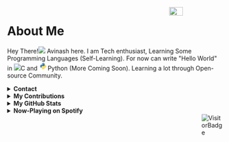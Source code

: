 <!--About me-->
<img align="right" src="https://avatars.githubusercontent.com/u/56125142?v=4" width="25%" height="25%"/>

# About Me
Hey There!<img src="https://media.giphy.com/media/hvRJCLFzcasrR4ia7z/giphy.gif" width="25px"> Avinash here. I am Tech enthusiast, Learning Some Programming Languages (Self-Learning). For now can write "Hello World" in <img height="20" src="https://camo.githubusercontent.com/6cc41155e58a4eebe7353d524da5ebb0de7aaf4fd4ad45fb9a433c8b41d38c16/68747470733a2f2f747365332e6d6d2e62696e672e6e65742f74683f69643d4f49502e7276756a594b4f546d2d2d5654334b545a775633786748614861267069643d417069">C and <img height="20" src="https://raw.githubusercontent.com/github/explore/80688e429a7d4ef2fca1e82350fe8e3517d3494d/topics/python/python.png">Python (More Coming Soon). Learning a lot through Open-source Community.
<!-- Contact -->
<details>
<summary><b>Contact</b></summary>
<ul>
<br>
<li><a href="https://t.me/davinash97">Telegram</a></li>
<li><a href="https://forum.xda-developers.com/member.php?u=7782180"> XDA </a></li>
</details>
</li>
</ul>
<!-- Contributions-->
<details>
<summary><b>My Contributions</b></summary>
<br>
<b>Kernel</b>
<ul>
<li><a href="https://github.com/davinash97/AEON">AEON Kernel</a> <b>For Exynos 7870 SOC</b></li>
<li> <a href="https://github.com/neel0210/Kakarot_Kernel_M30sdd">Prish Kernel</a> <b>For Exynos 9611</b><i> (Just small Contributions)</i></li>
</ul>
<b>Telegram Bot</b>
<ul>
<li><a href="https://github.com/davinash97/avabot">Source</a></li>
<li><a href="https://t.me/davinash97bot">Link to Bot</a></li>
</ul>
 <b>Kitchen </b><i>(More Like Unpacker and Repacker)</i>
<ul>
<li><a href="https://github.com/neel0210/dynamic">Dynamic Unpacker</a></li>
</ul>
</details>
<!--Stats-->
<details>
<summary><b>My GitHub Stats</b></summary>
<br>
<img src="https://github-readme-streak-stats.herokuapp.com/?user=DAvinash97&theme=dark" alt="Github_Stats1" width="45%">
<br>
<img src="https://github-readme-stats.vercel.app/api?username=davinash97&show_icons=true&theme=gotham" alt="Github_Stats2" width="45%">
</details>
<!--Spotify Now-Playing-->
<details>
<summary><b>Now-Playing on Spotify</b></summary>
<a href="#">
<img src="https://spotify-github-profile.vercel.app/api/view?uid=z9ibhe1uo5xq5rbzduksdvwb3&cover_image=true&theme=novatorem" width="50%">
</a>
</details>
<!--Visitor Badge-->
<img src="https://visitor-badge.laobi.icu/badge?page_id=davinash97.davinash97" alt="VisitorBadge" align="right" width="10%">
